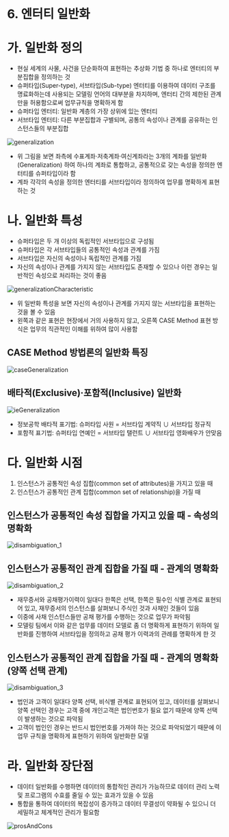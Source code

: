 # 6. 엔터티 일반화

# 가. 일반화 정의

- 현실 세계의 사물, 사건을 단순화하여 표현하는 추상화 기법 중 하나로 엔터티의 부분집합을 정의하는 것
- 슈퍼타입(Super-type), 서브타입(Sub-type) 엔터티를 이용하여 데이터 구조를 명료화하는데 사용되는 모델링 언어의 대부분을 차지하며, 엔터티 간의 제한된 관계만을 허용함으로써 업무규칙을 명확하게 함
- 슈퍼타입 엔터티: 일반화 계층의 가장 상위에 있는 엔터티
- 서브타입 엔터티: 다른 부분집합과 구별되며, 공통의 속성이나 관계를 공유하는 인스턴스들의 부분집합

![generalization](generalization.png)

- 위 그림을 보면 좌측에 수표계좌·저축계좌·여신계좌라는 3개의 계좌를 일반화(Generalization) 하여 하나의 계좌로 통합하고, 공통적으로 갖는 속성을 정의한 엔터티를 슈퍼타입이라 함
- 계좌 각각의 속성을 정의한 엔터티를 서브타입이라 정의하여 업무를 명확하게 표현하는 것

# 나. 일반화 특성

- 슈퍼타입은 두 개 이상의 독립적인 서브타입으로 구성됨
- 슈퍼타입은 각 서브타입들의 공통적인 속성과 관계를 가짐
- 서브타입은 자신의 속성이나 독립적인 관계를 가짐
- 자신의 속성이나 관계를 가지지 않는 서브타입도 존재할 수 있으나 이런 경우는 일반적인 속성으로 처리하는 것이 좋음

![generalizationCharacteristic](generalizationCharacteristic.png)

- 위 일반화 특성을 보면 자신의 속성이나 관계를 가지지 않는 서브타입을 표현하는 것을 볼 수 있음
- 왼쪽과 같은 표현은 현장에서 거의 사용하지 않고, 오른쪽 CASE Method 표현 방식은 업무의 직관적인 이해를 위하여 많이 사용함

## CASE Method 방법론의 일반화 특징

![caseGeneralization](caseGeneralization.png)

## 배타적(Exclusive)·포함적(Inclusive) 일반화

![ieGeneralization](ieGeneralization.png)

- 정보공학 배타적 표기법: 슈퍼타입 사원 = 서브타입 계약직 ∪ 서브타입 정규직
- 포함적 표기법: 슈퍼타입 연예인 = 서브타입 탤런트 ∪ 서브타입 영화배우가 안맞음

# 다. 일반화 시점

1. 인스턴스가 공통적인 속성 집합(common set of attributes)을 가지고 있을 때
2. 인스턴스가 공통적인 관계 집합(common set of relationship)을 가질 때

## 인스턴스가 공통적인 속성 집합을 가지고 있을 때 - 속성의 명확화

![disambiguation_1](disambiguation_1.png)

## 인스턴스가 공통적인 관계 집합을 가질 때 - 관계의 명확화

![disambiguation_2](disambiguation_2.pngg)

- 재무증서와 공채평가이력이 일대다 한쪽은 선택, 한쪽은 필수인 식별 관계로 표현되어 있고, 재무증서의 인스턴스를 살펴보니 주식인 것과 사채인 것들이 있음
- 이중에 사채 인스턴스들만 공채 평가를 수행하는 것으로 업무가 파악됨
- 모델링 팀에서 이와 같은 업무를 데이터 모델로 좀 더 명확하게 표현하기 위하여 일반화를 진행하여 서브타입을 정의하고 공채 평가 이력과의 관례를 명확하게 한 것

## 인스턴스가 공통적인 관계 집합을 가질 때 - 관계의 명확화(양쪽 선택 관계)

![disambiguation_3](disambiguation_3.png)

- 법인과 고객이 일대다 양쪽 선택, 비식별 관계로 표현되어 있고, 데이터를 살펴보니 양쪽 선택인 경우는 고객 중에 개인고객은 법인번호가 필요 없기 때문에 양쪽 선택이 발생하는 것으로 파악됨
- 고객이 법인인 경우는 반드시 법인번호를 가져야 하는 것으로 파악되었기 때문에 이 업무 규칙을 명확하게 표현하기 위하여 일반화한 모델

# 라. 일반화 장단점

- 데이터 일반화를 수행하면 데이터의 통합적인 관리가 가능하므로 데이터 관리 노력 및 프로그램의 수효를 줄일 수 있는 효과가 있을 수 있음
- 통합을 통하여 데이터의 복잡성이 증가하고 데이터 무결성이 약화될 수 있으니 더 세밀하고 체계적인 관리가 필요함

![prosAndCons](prosAndCons.png)